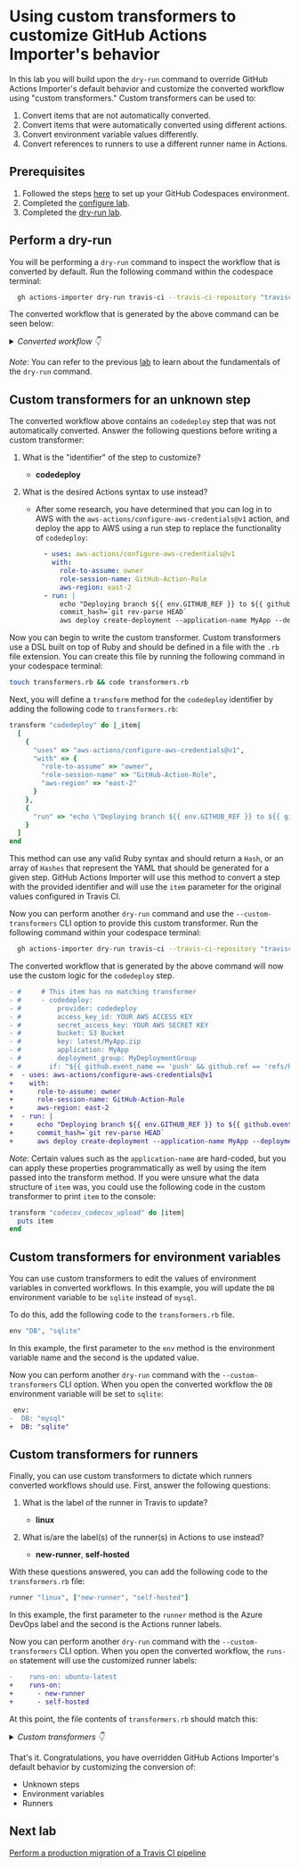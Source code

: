 # Using custom transformers to customize GitHub Actions Importer's behavior

In this lab you will build upon the `dry-run` command to override GitHub Actions Importer's default behavior and customize the converted workflow using "custom transformers." Custom transformers can be used to:

1. Convert items that are not automatically converted.
2. Convert items that were automatically converted using different actions.
3. Convert environment variable values differently.
4. Convert references to runners to use a different runner name in Actions.

## Prerequisites

1. Followed the steps [here](./readme.md#configure-your-codespace) to set up your GitHub Codespaces environment.
2. Completed the [configure lab](./1-configure.md#configuring-credentials).
3. Completed the [dry-run lab](./3-dry-run.md).

## Perform a dry-run

You will be performing a `dry-run` command to inspect the workflow that is converted by default. Run the following command within the codespace terminal:

```bash
  gh actions-importer dry-run travis-ci --travis-ci-repository "travisci-deploy-example" --output-dir tmp/dry-run
```

The converted workflow that is generated by the above command can be seen below:

<details>
  <summary><em>Converted workflow 👇</em></summary>

```yaml
name: actions-importer-labs/travisci-deploy-example
on:
  push:
    branches:
    - "**/*"
  pull_request:
concurrency:
#   # This item has no matching transformer
#   maximum_number_of_builds: 0
env:
  DB: mysql
jobs:
  test:
    runs-on: ubuntu-latest
    steps:
    - name: checkout
      uses: actions/checkout@v2
    - run: gem install bundler
    - run: bundle install --jobs=3 --retry=3
    - run: rake
    - run: echo 'ready?'
#     # This item has no matching transformer
#     - codedeploy:
#         provider: codedeploy
#         access_key_id: YOUR AWS ACCESS KEY
#         secret_access_key: YOUR AWS SECRET KEY
#         bucket: S3 Bucket
#         key: latest/MyApp.zip
#         application: MyApp
#         deployment_group: MyDeploymentGroup
#       if: "${{ github.event_name == 'push' && github.ref == 'refs/heads/main' }}"
    - run: "./after_deploy_1.sh"
    - run: "./after_deploy_2.sh"
    - uses: desiderati/github-action-pushover@v1
      with:
        job-status: "${{ job.status }}"
        pushover-api-token: '12345'
        pushover-user-key: "${{ secrets.PUSHOVER_USER_KEY }}"
      if: "${{ github.event_name != 'pull_request' }}"

```

</details>

_Note_: You can refer to the previous [lab](./3-dry-run.md) to learn about the fundamentals of the `dry-run` command.

## Custom transformers for an unknown step

The converted workflow above contains an `codedeploy` step that was not automatically converted. Answer the following questions before writing a custom transformer:

1. What is the "identifier" of the step to customize?
    - __codedeploy__

2. What is the desired Actions syntax to use instead?
    - After some research, you have determined that you can log in to AWS with the `aws-actions/configure-aws-credentials@v1` action, and deploy the app to AWS using a run step to replace the functionality of `codedeploy`:

      ```yaml
        - uses: aws-actions/configure-aws-credentials@v1
          with:
            role-to-assume: owner
            role-session-name: GitHub-Action-Role
            aws-region: east-2
        - run: |
            echo "Deploying branch ${{ env.GITHUB_REF }} to ${{ github.event.inputs.environment }}"
            commit_hash=`git rev-parse HEAD`
            aws deploy create-deployment --application-name MyApp --deployment-group-name MyDeploymentGroup --github-location repository=$GITHUB_REPOSITORY,commitId=$commit_hash --ignore-application-stop-failures
      ```

Now you can begin to write the custom transformer. Custom transformers use a DSL built on top of Ruby and should be defined in a file with the `.rb` file extension. You can create this file by running the following command in your codespace terminal:

```bash
touch transformers.rb && code transformers.rb
```

Next, you will define a `transform` method for the `codedeploy` identifier by adding the following code to `transformers.rb`:

```ruby
transform "codedeploy" do |_item|
  [
    {
      "uses" => "aws-actions/configure-aws-credentials@v1",
      "with" => {
        "role-to-assume" => "owner",
        "role-session-name" => "GitHub-Action-Role",
        "aws-region" => "east-2"
      }
    },
    {
      "run" => "echo \"Deploying branch ${{ env.GITHUB_REF }} to ${{ github.event.inputs.environment }}\"\ncommit_hash=`git rev-parse HEAD`\naws deploy create-deployment --application-name MyApp --deployment-group-name MyDeploymentGroup --github-location repository=$GITHUB_REPOSITORY,commitId=$commit_hash --ignore-application-stop-failures\n"
    }
  ]
end
```

This method can use any valid Ruby syntax and should return a `Hash`, or an array of `Hashes` that represent the YAML that should be generated for a given step. GitHub Actions Importer will use this method to convert a step with the provided identifier and will use the `item` parameter for the original values configured in Travis CI.

Now you can perform another `dry-run` command and use the `--custom-transformers` CLI option to provide this custom transformer. Run the following command within your codespace terminal:

```bash
  gh actions-importer dry-run travis-ci --travis-ci-repository "travisci-deploy-example" --output-dir tmp/travis/dry-run --custom-transformers transformers.rb
```

The converted workflow that is generated by the above command will now use the custom logic for the `codedeploy` step.

```diff
- #     # This item has no matching transformer
- #     - codedeploy:
- #         provider: codedeploy
- #         access_key_id: YOUR AWS ACCESS KEY
- #         secret_access_key: YOUR AWS SECRET KEY
- #         bucket: S3 Bucket
- #         key: latest/MyApp.zip
- #         application: MyApp
- #         deployment_group: MyDeploymentGroup
- #       if: "${{ github.event_name == 'push' && github.ref == 'refs/heads/main' }}"
+  - uses: aws-actions/configure-aws-credentials@v1
+    with:
+      role-to-assume: owner
+      role-session-name: GitHub-Action-Role
+      aws-region: east-2
+  - run: |
+      echo "Deploying branch ${{ env.GITHUB_REF }} to ${{ github.event.inputs.environment }}"
+      commit_hash=`git rev-parse HEAD`
+      aws deploy create-deployment --application-name MyApp --deployment-group-name MyDeploymentGroup --github-location repository=$GITHUB_REPOSITORY,commitId=$commit_hash --ignore-application-stop-failures
```

_Note_: Certain values such as the `application-name` are hard-coded, but you can apply these properties programmatically as well by using the item passed into the transform method. If you were unsure what the data structure of `item` was, you could use the following code in the custom transformer to print `item` to the console:

```ruby
transform "codecov_codecov_upload" do |item|
  puts item
end
```

## Custom transformers for environment variables

You can use custom transformers to edit the values of environment variables in converted workflows. In this example, you will update the `DB` environment variable to be `sqlite` instead of `mysql`.

To do this, add the following code to the `transformers.rb` file.

```ruby
env "DB", "sqlite"
```

In this example, the first parameter to the `env` method is the environment variable name and the second is the updated value.

Now you can perform another `dry-run` command with the `--custom-transformers` CLI option.  When you open the converted workflow the `DB` environment variable will be set to `sqlite`:

```diff
 env:
-  DB: "mysql"
+  DB: "sqlite"
```

## Custom transformers for runners

Finally, you can use custom transformers to dictate which runners converted workflows should use. First, answer the following questions:

1. What is the label of the runner in Travis to update?
    - __linux__

2. What is/are the label(s) of the runner(s) in Actions to use instead?
    - __new-runner__, __self-hosted__

With these questions answered, you can add the following code to the `transformers.rb` file:

```ruby
runner "linux", ["new-runner", "self-hosted"]
```

In this example, the first parameter to the `runner` method is the Azure DevOps label and the second is the Actions runner labels.

Now you can perform another `dry-run` command with the `--custom-transformers` CLI option.  When you open the converted workflow, the `runs-on` statement will use the customized runner labels:

```diff
-    runs-on: ubuntu-latest
+    runs-on:
+      - new-runner
+      - self-hosted
```

At this point, the file contents of `transformers.rb` should match this:

<details>
  <summary><em>Custom transformers 👇</em></summary>

```ruby
transform "codedeploy" do |_item|
  [
      {
      "uses": "aws-actions/configure-aws-credentials@v1",
      "with": {
          "role-to-assume": "owner",
          "role-session-name": "GitHub-Action-Role",
          "aws-region": "east-2"
          }
      },
      {
      "run": "echo \"Deploying branch ${{ env.GITHUB_REF }} to ${{ github.event.inputs.environment }}\"\ncommit_hash=`git rev-parse HEAD`\naws deploy create-deployment --application-name MyApp --deployment-group-name MyDeploymentGroup --github-location repository=$GITHUB_REPOSITORY,commitId=$commit_hash --ignore-application-stop-failures\n"
      }
  ]
end

env "DB", "sqlite"

runner "linux", ["new-runner", "self-hosted"]
```

</details>

That's it. Congratulations, you have overridden GitHub Actions Importer's default behavior by customizing the conversion of:

- Unknown steps
- Environment variables
- Runners

## Next lab

[Perform a production migration of a Travis CI pipeline](6-migrate.md)
